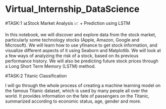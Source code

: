 # Virtual_Internship_DataScience

#TASK:1 📊Stock Market Analysis 📈 + Prediction using LSTM

In this notebook, we will discover and explore data from the stock market, particularly some technology stocks (Apple, Amazon, Google and Microsoft). We will learn how to use yfinance to get stock information, and visualize different aspects of it using Seaborn and Matplotlib. We will look at a few ways of analyzing the risk of a stock, based on its previous performance history. We will also be predicting future stock prices through a Long Short Term Memory (LSTM) method.


#TASK:2 Titanic Classification 

I will go through the whole process of creating a machine learning model on the famous Titanic dataset, which is used by many people all over the world. It provides information on the fate of passengers on the Titanic, summarized according to economic status, age, gender and more.
